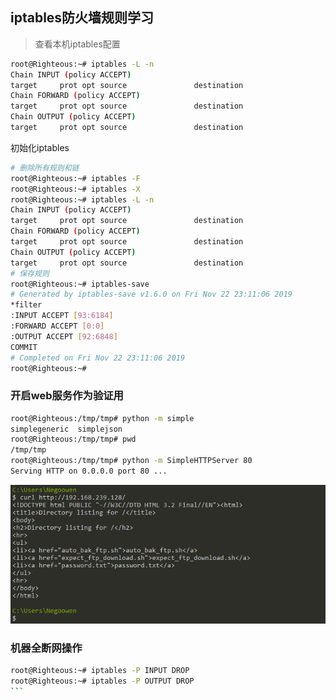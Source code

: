 ## iptables防火墙规则学习


> 查看本机iptables配置

````bash
root@Righteous:~# iptables -L -n
Chain INPUT (policy ACCEPT)
target     prot opt source               destination
Chain FORWARD (policy ACCEPT)
target     prot opt source               destination
Chain OUTPUT (policy ACCEPT)
target     prot opt source               destination
````
初始化iptables

````bash
# 删除所有规则和链
root@Righteous:~# iptables -F
root@Righteous:~# iptables -X
root@Righteous:~# iptables -L -n
Chain INPUT (policy ACCEPT)
target     prot opt source               destination
Chain FORWARD (policy ACCEPT)
target     prot opt source               destination
Chain OUTPUT (policy ACCEPT)
target     prot opt source               destination
# 保存规则
root@Righteous:~# iptables-save
# Generated by iptables-save v1.6.0 on Fri Nov 22 23:11:06 2019
*filter
:INPUT ACCEPT [93:6184]
:FORWARD ACCEPT [0:0]
:OUTPUT ACCEPT [92:6848]
COMMIT
# Completed on Fri Nov 22 23:11:06 2019
root@Righteous:~#
````
### 开启web服务作为验证用
````bash
root@Righteous:/tmp/tmp# python -m simple
simplegeneric  simplejson
root@Righteous:/tmp/tmp# pwd
/tmp/tmp
root@Righteous:/tmp/tmp# python -m SimpleHTTPServer 80
Serving HTTP on 0.0.0.0 port 80 ...
````
![](https://raw.githubusercontent.com/SaltNego/MarkdownPics/master/image/20200109181630.png)


### 机器全断网操作
````bash
root@Righteous:~# iptables -P INPUT DROP
root@Righteous:~# iptables -P OUTPUT DROP
```
